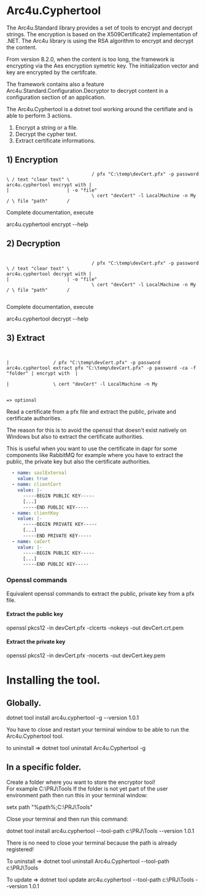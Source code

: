 # Arc4u.Cyphertool

The Arc4u.Standard library provides a set of tools to encrypt and decrypt strings.
The encryption is based on the X509Certificate2 implementation of .NET.
The Arc4u library is using the RSA algorithm to encrypt and decrypt the content.

From version 8.2.0, when the content is too long, the framework is encrypting via the Aes encryption symetric key.
The initialization vector and key are encrypted by the certifcate.

The framework contains also a feature Arc4u.Standard.Configuration.Decryptor to decrypt content in a configuration section of an application.

The Arc4u.Cyphertool is a dotnet tool working around the certifiate and is able to perform 3 actions.

1) Encrypt a string or a file.
2) Decrypt the cypher text.
3) Extract certificate informations.



## 1) Encryption

```console
                               / pfx "C:\temp\devCert.pfx" -p password \ / text "clear text" \
arc4u.cyphertool encrypt with |                                         |                     | -o "file"
                               \ cert "devCert" -l LocalMachine -n My  / \ file "path"       /

```

Complete documentation, execute

arc4u.cyphertool encrypt --help

## 2) Decryption

```console

                               / pfx "C:\temp\devCert.pfx" -p password \ / text "clear text" \
arc4u.cyphertool decrypt with |                                         |                     | -o "file"
                               \ cert "devCert" -l LocalMachine -n My  / \ file "path"       /


```
Complete documentation, execute

arc4u.cyphertool decrypt --help

## 3) Extract

```console

                                                                               |                / pfx "C:\temp\devCert.pfx" -p password 
arc4u.cyphertool extract pfx "C:\temp\devCert.pfx" -p password -ca -f "folder" | encrypt with  |                                         
                                                                               |                \ cert "devCert" -l LocalMachine -n My  
                                                                                       
                                                                               => optional

```

Read a certificate from a pfx file and extract the public, private and certificate authorities.

The reason for this is to avoid the openssl that doesn't exist natively on Windows but also to extract the certificate authorities.

This is useful when you want to use the certificate in dapr for some components like RabbitMQ for example
where you have to extract the public, the private key but also the certificate authorities.


```yaml
  - name: saslExternal
    value: true
  - name: clientCert
    value: |-
      -----BEGIN PUBLIC KEY-----
      [...]
      -----END PUBLIC KEY-----
  - name: clientKey
    value: |-
      -----BEGIN PRIVATE KEY-----
      [...]
      -----END PRIVATE KEY-----
  - name: caCert
    value: |-
      -----BEGIN PUBLIC KEY-----
      [...]
      -----END PUBLIC KEY-----
```

### Openssl commands

Equivalent openssl commands to extract the public, private key from a pfx file.
#### Extract the public key

openssl pkcs12 -in devCert.pfx -clcerts -nokeys -out devCert.crt.pem


#### Extract the private key

openssl pkcs12 -in devCert.pfx -nocerts -out devCert.key.pem

# Installing the tool.

## Globally.
dotnet tool install arc4u.cyphertool -g --version 1.0.1

You have to close and restart your terminal window to be able to run the Arc4u.Cyphertool tool.

to uninstall => dotnet tool uninstall Arc4u.Cyphertool -g

## In a specific folder.
Create a folder where you want to store the encryptor tool!  
For example C:\PRJ\Tools
If the folder is not yet part of the user environment path then run this in your terminal window:

setx path "%path%;C:\PRJ\Tools"

Close your terminal and then run this command:

dotnet tool install arc4u.cyphertool --tool-path c:\PRJ\Tools --version 1.0.1

There is no need to close your terminal because the path is already registered!

To uninstall => dotnet tool uninstall Arc4u.Cyphertool --tool-path c:\PRJ\Tools

To update => dotnet tool update arc4u.cyphertool --tool-path c:\PRJ\Tools --version 1.0.1
